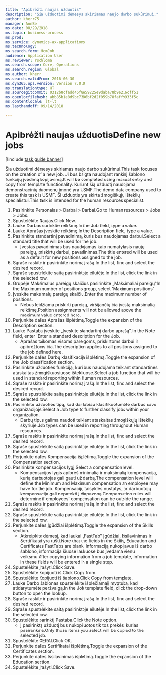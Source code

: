 ```yaml
--- 
title: "Apibrėžti naujas užduotis"
description: "Šia užduotimi dėmesys skiriamas naujo darbo sukūrimui."
author: kherr75
manager: AnnBe
ms.date: 08/29/2018
ms.topic: business-process
ms.prod: 
ms.service: dynamics-ax-applications
ms.technology: 
ms.search.form: HcmJob
audience: Application User
ms.reviewer: rschloma
ms.search.scope: Core, Operations
ms.search.region: Global
ms.author: kherr
ms.search.validFrom: 2016-06-30
ms.dyn365.ops.version: Version 7.0.0
ms.translationtype: HT
ms.sourcegitcommit: 0312b8cfadd45f8e59225e9daba78b9e216cff51
ms.openlocfilehash: abb85b1e8d9bc7386bf2d2f059b78faff9933f5c
ms.contentlocale: lt-lt
ms.lasthandoff: 09/14/2018

---
```

# <a name="define-new-jobs"></a><span data-ttu-id="cc5d8-103">Apibrėžti naujas užduotis</span><span class="sxs-lookup"><span data-stu-id="cc5d8-103">Define new jobs</span></span>

[!include [task guide banner](../../includes/task-guide-banner.md)]

<span data-ttu-id="cc5d8-104">Šia užduotimi dėmesys skiriamas naujo darbo sukūrimui.</span><span class="sxs-lookup"><span data-stu-id="cc5d8-104">This task focuses on the creation of a new job.</span></span> <span data-ttu-id="cc5d8-105">Ji bus baigta naudojant rankinį šablono funkcijų įvedimą kopijavimą.</span><span class="sxs-lookup"><span data-stu-id="cc5d8-105">It will be completed using manual entry and copy from template functionality.</span></span> <span data-ttu-id="cc5d8-106">Kuriant šią užduotį naudojama demonstracinių duomenų įmonė yra USMF.</span><span class="sxs-lookup"><span data-stu-id="cc5d8-106">The demo data company used to create this task is USMF.</span></span> <span data-ttu-id="cc5d8-107">Ši užduotis yra skirta žmogiškųjų išteklių specialistui.</span><span class="sxs-lookup"><span data-stu-id="cc5d8-107">This task is intended for the human resources specialist.</span></span>

1. <span data-ttu-id="cc5d8-108">Pasirinkite Personalas > Darbai > Darbai.</span><span class="sxs-lookup"><span data-stu-id="cc5d8-108">Go to Human resources > Jobs > Jobs.</span></span>
2. <span data-ttu-id="cc5d8-109">Spustelėkite Naujas.</span><span class="sxs-lookup"><span data-stu-id="cc5d8-109">Click New.</span></span>
3. <span data-ttu-id="cc5d8-110">Lauke Darbas surinkite reikšmę.</span><span class="sxs-lookup"><span data-stu-id="cc5d8-110">In the Job field, type a value.</span></span>
4. <span data-ttu-id="cc5d8-111">Lauke Aprašas įveskite reikšmę.</span><span class="sxs-lookup"><span data-stu-id="cc5d8-111">In the Description field, type a value.</span></span>
5. <span data-ttu-id="cc5d8-112">Pasirinkite standartinį pavadinimą, kuris bus naudojamas darbui.</span><span class="sxs-lookup"><span data-stu-id="cc5d8-112">Select a standard title that will be used for the job.</span></span> 
    * <span data-ttu-id="cc5d8-113">Įvestas pavadinimas bus naudojamas kaip numatytasis naujų pareigų, priskirtų darbui, pavadinimas.</span><span class="sxs-lookup"><span data-stu-id="cc5d8-113">The title entered will be used as a default for new positions assigned to the job.</span></span>  
6. <span data-ttu-id="cc5d8-114">Sąraše raskite ir pasirinkite norimą įrašą.</span><span class="sxs-lookup"><span data-stu-id="cc5d8-114">In the list, find and select the desired record.</span></span>
7. <span data-ttu-id="cc5d8-115">Sąraše spustelėkite saitą pasirinktoje eilutėje.</span><span class="sxs-lookup"><span data-stu-id="cc5d8-115">In the list, click the link in the selected row.</span></span>
8. <span data-ttu-id="cc5d8-116">Grupėje Maksimalus pareigų skaičius pasirinkite „Maksimaliai pareigų‟</span><span class="sxs-lookup"><span data-stu-id="cc5d8-116">In the Maximum number of positions group, select 'Maximum positions'</span></span>
9. <span data-ttu-id="cc5d8-117">Įveskite maksimalų pareigų skaičių.</span><span class="sxs-lookup"><span data-stu-id="cc5d8-117">Enter the maximum number of positions.</span></span> 
    * <span data-ttu-id="cc5d8-118">Nebus leidžiama priskirti pareigų, viršijančių čia įvestą maksimalią reikšmę.</span><span class="sxs-lookup"><span data-stu-id="cc5d8-118">Position assignments will not be allowed above the maximum value entered here.</span></span>  
10. <span data-ttu-id="cc5d8-119">Perjunkite dalies Aprašas išplėtimą.</span><span class="sxs-lookup"><span data-stu-id="cc5d8-119">Toggle the expansion of the Description section.</span></span>
11. <span data-ttu-id="cc5d8-120">Lauke Pastaba įveskite „Įveskite standartinį darbo aprašą‟.</span><span class="sxs-lookup"><span data-stu-id="cc5d8-120">In the Note field, enter 'Enter a standard description for the Job.</span></span>
    * <span data-ttu-id="cc5d8-121">Aprašas taikomas visoms pareigoms, priskirtoms darbui ir apibrėžtoms čia.</span><span class="sxs-lookup"><span data-stu-id="cc5d8-121">The description applies to all positions assigned to the job defined here.</span></span>  
12. <span data-ttu-id="cc5d8-122">Perjunkite dalies Darbų klasifikacija išplėtimą.</span><span class="sxs-lookup"><span data-stu-id="cc5d8-122">Toggle the expansion of the Job classification section.</span></span>
13. <span data-ttu-id="cc5d8-123">Pasirinkite užduoties funkciją, kuri bus naudojama teikiant standartines ataskaitas žmogiškuosiuose ištekliuose.</span><span class="sxs-lookup"><span data-stu-id="cc5d8-123">Select a job function that will be used in standard reporting within Human resources.</span></span>
14. <span data-ttu-id="cc5d8-124">Sąraše raskite ir pasirinkite norimą įrašą.</span><span class="sxs-lookup"><span data-stu-id="cc5d8-124">In the list, find and select the desired record.</span></span>
15. <span data-ttu-id="cc5d8-125">Sąraše spustelėkite saitą pasirinktoje eilutėje.</span><span class="sxs-lookup"><span data-stu-id="cc5d8-125">In the list, click the link in the selected row.</span></span>
16. <span data-ttu-id="cc5d8-126">Pasirinkite užduoties tipą, kad dar labiau klasifikuotumėte darbus savo organizacijoje.</span><span class="sxs-lookup"><span data-stu-id="cc5d8-126">Select a Job type to further classify jobs within your organization.</span></span> 
    * <span data-ttu-id="cc5d8-127">Darbų tipus galima naudoti teikiant ataskaitas žmogiškųjų išteklių skyriuje.</span><span class="sxs-lookup"><span data-stu-id="cc5d8-127">Job types can be used in reporting throughout Human resources.</span></span>  
17. <span data-ttu-id="cc5d8-128">Sąraše raskite ir pasirinkite norimą įrašą.</span><span class="sxs-lookup"><span data-stu-id="cc5d8-128">In the list, find and select the desired record.</span></span>
18. <span data-ttu-id="cc5d8-129">Sąraše spustelėkite saitą pasirinktoje eilutėje.</span><span class="sxs-lookup"><span data-stu-id="cc5d8-129">In the list, click the link in the selected row.</span></span>
19. <span data-ttu-id="cc5d8-130">Perjunkite dalies Kompensacija išplėtimą.</span><span class="sxs-lookup"><span data-stu-id="cc5d8-130">Toggle the expansion of the Compensation section.</span></span>
20. <span data-ttu-id="cc5d8-131">Pasirinkite kompensacijos lygį.</span><span class="sxs-lookup"><span data-stu-id="cc5d8-131">Select a compensation level.</span></span>
    * <span data-ttu-id="cc5d8-132">Kompensacijos lygis apibrėš minimalią ir maksimalią kompensaciją, kurią darbuotojas gali gauti už darbą.</span><span class="sxs-lookup"><span data-stu-id="cc5d8-132">The compensation level will define the Minimum and Maximum compensation an employee may have for the job.</span></span> <span data-ttu-id="cc5d8-133">Kompensacijų taisyklės nustatys, ar darbuotojų kompensacija gali nepatekti į diapazoną.</span><span class="sxs-lookup"><span data-stu-id="cc5d8-133">Compensation rules will determine if employees' compensation can be outside the range.</span></span>  
21. <span data-ttu-id="cc5d8-134">Sąraše raskite ir pasirinkite norimą įrašą.</span><span class="sxs-lookup"><span data-stu-id="cc5d8-134">In the list, find and select the desired record.</span></span>
22. <span data-ttu-id="cc5d8-135">Sąraše spustelėkite saitą pasirinktoje eilutėje.</span><span class="sxs-lookup"><span data-stu-id="cc5d8-135">In the list, click the link in the selected row.</span></span>
23. <span data-ttu-id="cc5d8-136">Perjunkite dalies Įgūdžiai išplėtimą.</span><span class="sxs-lookup"><span data-stu-id="cc5d8-136">Toggle the expansion of the Skills section.</span></span>
    * <span data-ttu-id="cc5d8-137">Atkreipkite dėmesį, kad laukai „FastTab‟ Įgūdžiai, Išsilavinimas ir Sertifikatai yra tušti.</span><span class="sxs-lookup"><span data-stu-id="cc5d8-137">Note that the fields in the Skills, Education and Certificates FastTabs are blank.</span></span> <span data-ttu-id="cc5d8-138">Informaciją nukopijavus iš darbo šablono, informacija šiuose laukuose bus įvedama vienu veiksmu.</span><span class="sxs-lookup"><span data-stu-id="cc5d8-138">After copying information from a job template, information in these fields will be entered in a single step.</span></span>   
24. <span data-ttu-id="cc5d8-139">Spustelėkite Įrašyti.</span><span class="sxs-lookup"><span data-stu-id="cc5d8-139">Click Save.</span></span>
25. <span data-ttu-id="cc5d8-140">Spustelėkite Kopijuoti iš.</span><span class="sxs-lookup"><span data-stu-id="cc5d8-140">Click Copy from.</span></span>
26. <span data-ttu-id="cc5d8-141">Spustelėkite Kopijuoti iš šablono.</span><span class="sxs-lookup"><span data-stu-id="cc5d8-141">Click Copy from template.</span></span>
27. <span data-ttu-id="cc5d8-142">Lauke Darbo šablonas spustelėkite išplečiamąjį mygtuką, kad atidarytumėte peržvalgą.</span><span class="sxs-lookup"><span data-stu-id="cc5d8-142">In the Job template field, click the drop-down button to open the lookup.</span></span>
28. <span data-ttu-id="cc5d8-143">Sąraše raskite ir pasirinkite norimą įrašą.</span><span class="sxs-lookup"><span data-stu-id="cc5d8-143">In the list, find and select the desired record.</span></span>
29. <span data-ttu-id="cc5d8-144">Sąraše spustelėkite saitą pasirinktoje eilutėje.</span><span class="sxs-lookup"><span data-stu-id="cc5d8-144">In the list, click the link in the selected row.</span></span>
30. <span data-ttu-id="cc5d8-145">Spustelėkite parinktį Pastaba.</span><span class="sxs-lookup"><span data-stu-id="cc5d8-145">Click the Note option.</span></span>
    * <span data-ttu-id="cc5d8-146">Į pasirinktą užduotį bus nukopijuotos tik tos prekės, kurias pasirenkate.</span><span class="sxs-lookup"><span data-stu-id="cc5d8-146">Only those items you select will be copied to the selected job.</span></span>    
31. <span data-ttu-id="cc5d8-147">Spustelėkite GERAI.</span><span class="sxs-lookup"><span data-stu-id="cc5d8-147">Click OK.</span></span>
32. <span data-ttu-id="cc5d8-148">Perjunkite dalies Sertifikatai išplėtimą.</span><span class="sxs-lookup"><span data-stu-id="cc5d8-148">Toggle the expansion of the Certificates section.</span></span>
33. <span data-ttu-id="cc5d8-149">Perjunkite dalies Išsilavinimas išplėtimą.</span><span class="sxs-lookup"><span data-stu-id="cc5d8-149">Toggle the expansion of the Education section.</span></span>
34. <span data-ttu-id="cc5d8-150">Spustelėkite Įrašyti.</span><span class="sxs-lookup"><span data-stu-id="cc5d8-150">Click Save.</span></span>


